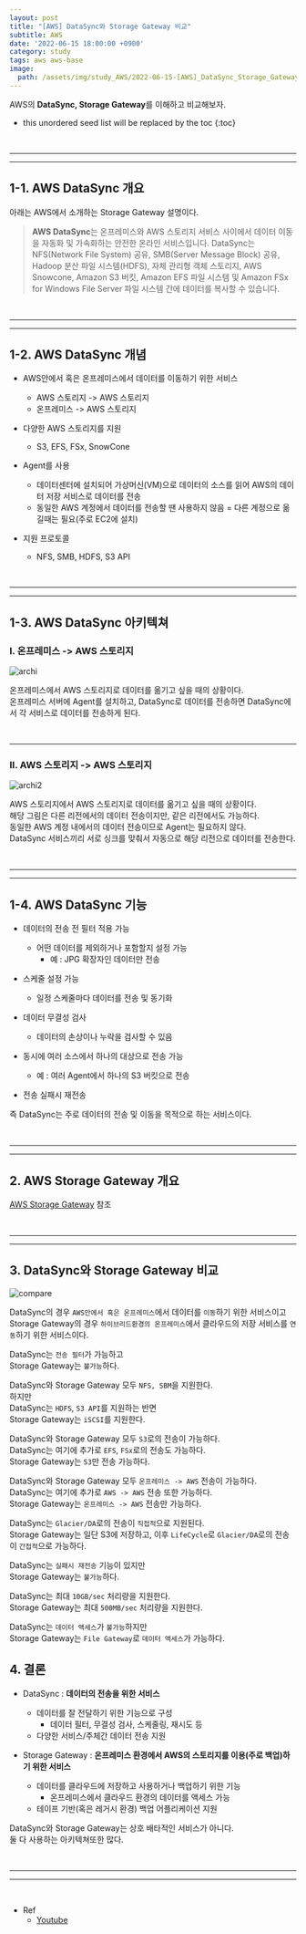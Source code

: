 ```yaml
---
layout: post
title: "[AWS] DataSync와 Storage Gateway 비교"
subtitle: AWS
date: '2022-06-15 18:00:00 +0900'
category: study
tags: aws aws-base
image:
  path: /assets/img/study_AWS/2022-06-15-[AWS]_DataSync_Storage_Gateway_비교/logo.png
---
```


AWS의 **DataSync, Storage Gateway**를 이해하고 비교해보자.

<!--more-->

* this unordered seed list will be replaced by the toc
{:toc}

<br>
<hr/>
<hr/>

## 1-1. AWS DataSync 개요

아래는 AWS에서 소개하는 Storage Gateway 설명이다.

> **AWS DataSync**는 온프레미스와 AWS 스토리지 서비스 사이에서 데이터 이동을 자동화 및 가속화하는 안전한 온라인 서비스입니다. DataSync는 NFS(Network File System) 공유, SMB(Server Message Block) 공유, Hadoop 분산 파일 시스템(HDFS), 자체 관리형 객체 스토리지, AWS Snowcone, Amazon S3 버킷, Amazon EFS 파일 시스템 및 Amazon FSx for Windows File Server 파일 시스템 간에 데이터를 복사할 수 있습니다.

<br>
<hr/>
<hr/>

## 1-2. AWS DataSync 개념

* AWS안에서 혹은 온프레미스에서 데이터를 이동하기 위한 서비스
    + AWS 스토리지 -> AWS 스토리지
    + 온프레미스 -> AWS 스토리지

* 다양한 AWS 스토리지를 지원
    + S3, EFS, FSx, SnowCone

* Agent를 사용
    + 데이터센터에 설치되어 가상머신(VM)으로 데이터의 소스를 읽어 AWS의 데이터 저장 서비스로 데이터를 전송
    + 동일한 AWS 계정에서 데이터를 전송할 땐 사용하지 않음 = 다른 계정으로 옮길때는 필요(주로 EC2에 설치)

* 지원 프로토콜
    + NFS, SMB, HDFS, S3 API


<br>
<hr/>
<hr/>

## 1-3. AWS DataSync 아키텍쳐

### I. 온프레미스 -> AWS 스토리지

![archi](/assets/img/study_AWS/2022-06-15-DataSync_Storage_Gateway_비교/archi.png)

온프레미스에서 AWS 스토리지로 데이터를 옮기고 싶을 때의 상황이다.<br>
온프레미스 서버에 Agent를 설치하고, DataSync로 데이터를 전송하면 DataSync에서 각 서비스로 데이터를 전송하게 된다.

<br>
<hr/>

### II. AWS 스토리지 -> AWS 스토리지

![archi2](/assets/img/study_AWS/2022-06-15-DataSync_Storage_Gateway_비교/archi2.png)

AWS 스토리지에서 AWS 스토리지로 데이터를 옮기고 싶을 때의 상황이다.<br>
해당 그림은 다른 리전에서의 데이터 전송이지만, 같은 리전에서도 가능하다.<br>
동일한 AWS 계정 내에서의 데이터 전송이므로 Agent는 필요하지 않다.<br>
DataSync 서비스끼리 서로 싱크를 맞춰서 자동으로 해당 리전으로 데이터를 전송한다.

<br>
<hr/>
<hr/>

## 1-4. AWS DataSync 기능

* 데이터의 전송 전 필터 적용 가능
    + 어떤 데이터를 제외하거나 포함할지 설정 가능
        - 예 : JPG 확장자인 데이터만 전송

* 스케줄 설정 가능
    + 일정 스케줄마다 데이터를 전송 및 동기화

* 데이터 무결성 검사
    + 데이터의 손상이나 누락을 검사할 수 있음

* 동시에 여러 소스에서 하나의 대상으로 전송 가능
    + 예 : 여러 Agent에서 하나의 S3 버킷으로 전송

* 전송 실패시 재전송

즉 DataSync는 주로 데이터의 전송 및 이동을 목적으로 하는 서비스이다.

<br>
<hr/>
<hr/>

## 2. AWS Storage Gateway 개요

[AWS Storage Gateway](https://heoj10272.github.io/study/AWS_Storage_Gateway_%EC%9D%B4%ED%95%B4.html) 참조

<br>
<hr/>
<hr/>

## 3. DataSync와 Storage Gateway 비교

![compare](/assets/img/study_AWS/2022-06-15-DataSync_Storage_Gateway_비교/compare.png)

DataSync의 경우 `AWS안에서 혹은 온프레미스`에서 데이터를 `이동`하기 위한 서비스이고<br>
Storage Gateway의 경우 `하이브리드환경의 온프레미스`에서 클라우드의 저장 서비스를 `연동`하기 위한 서비스이다.

DataSync는 `전송 필터`가 가능하고<br>
Storage Gateway는 `불가능`하다.

DataSync와 Storage Gateway 모두 `NFS, SBM`을 지원한다.<br>
하지만<br>
DataSync는 `HDFS`, `S3 API`를 지원하는 반면<br>
Storage Gateway는 `iSCSI`를 지원한다.

DataSync와 Storage Gateway 모두 `S3`로의 전송이 가능하다.<br>
DataSync는 여기에 추가로 `EFS`, `FSx`로의 전송도 가능하다.<br>
Storage Gateway는 `S3`만 전송 가능하다.

DataSync와 Storage Gateway 모두 `온프레미스 -> AWS` 전송이 가능하다.<br>
DataSync는 여기에 추가로 `AWS -> AWS` 전송 또한 가능하다.<br>
Storage Gateway는 `온프레미스 -> AWS` 전송만 가능하다.

DataSync는 `Glacier/DA`로의 전송이 `직접적`으로 지원된다.<br>
Storage Gateway는 일단 S3에 저장하고, 이후 `LifeCycle`로 `Glacier/DA`로의 전송이 `간접적`으로 가능하다.

DataSync는 `실패시 재전송` 기능이 있지만<br>
Storage Gateway는 `불가능`하다.

DataSync는 최대 `10GB/sec` 처리량을 지원한다.<br>
Storage Gateway는 최대 `500MB/sec` 처리량을 지원한다.

DataSync는 `데이터 액세스`가 `불가능`하지만<br>
Storage Gateway는 `File Gateway`로 `데이터 액세스`가 가능하다.

## 4. 결론

* DataSync : **데이터의 전송을 위한 서비스**
    + 데이터를 잘 전달하기 위한 기능으로 구성
        - 데이터 필터, 무결성 검사, 스케줄링, 재시도 등
    + 다양한 서비스/주체간 데이터 전송 지원

* Storage Gateway : **온프레미스 환경에서 AWS의 스토리지를 이용(주로 백업)하기 위한 서비스**
    + 데이터를 클라우드에 저장하고 사용하거나 백업하기 위한 기능
        - 온프레미스에서 클라우드 환경의 데이터를 액세스 가능
    + 테이프 기반(혹은 레거시 환경) 백업 어플리케이션 지원

DataSync와 Storage Gateway는 상호 배타적인 서비스가 아니다.<br>
둘 다 사용하는 아키텍쳐또한 많다.

<br>
<hr/>
<hr/>
<br>

* Ref
  - [Youtube](https://youtu.be/gjlRurFnYeg)

